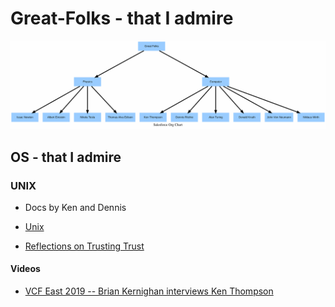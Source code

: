 # Great-Folks - that I admire

![Great folks](https://raw.githubusercontent.com/mohan-chinnappan-n/cli-dx/master/org-chart/img/__OC__.svg)

## OS - that I admire

### UNIX

- Docs by Ken and Dennis

- [Unix](./unix/unix.pdf)
- [Reflections on Trusting Trust](./unix/Thompson_1984_ReflectionsonTrustingTrust.pdf)

#### Videos
- [VCF East 2019 -- Brian Kernighan interviews Ken Thompson](https://www.youtube.com/watch?v=EY6q5dv_B-o0)
	
